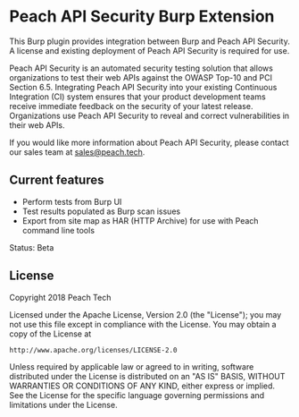 # Peach API Security Burp Extension

This Burp plugin provides integration between Burp and Peach API Security.
A license and existing deployment of Peach API Security is required for use.

Peach API Security is an automated security testing solution that allows organizations to test their web APIs against the OWASP Top-10 and PCI Section 6.5. Integrating Peach API Security into your existing Continuous Integration (CI) system ensures that your product development teams receive immediate feedback on the security of your latest release. Organizations use Peach API Security to reveal and correct vulnerabilities in their web APIs.

If you would like more information about Peach API Security, please contact our sales team at sales@peach.tech.

## Current features
* Perform tests from Burp UI
* Test results populated as Burp scan issues
* Export from site map as HAR (HTTP Archive) for use with Peach command line tools

Status: Beta

## License

Copyright 2018 Peach Tech

Licensed under the Apache License, Version 2.0 (the "License");
you may not use this file except in compliance with the License.
You may obtain a copy of the License at

    http://www.apache.org/licenses/LICENSE-2.0

Unless required by applicable law or agreed to in writing, software
distributed under the License is distributed on an "AS IS" BASIS,
WITHOUT WARRANTIES OR CONDITIONS OF ANY KIND, either express or implied.
See the License for the specific language governing permissions and
limitations under the License.
